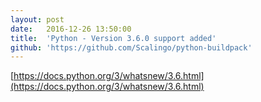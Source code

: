 ```yaml
---
layout:	post
date:	2016-12-26 13:50:00
title:	'Python - Version 3.6.0 support added'
github: 'https://github.com/Scalingo/python-buildpack'
---
```


[https://docs.python.org/3/whatsnew/3.6.html](https://docs.python.org/3/whatsnew/3.6.html)

